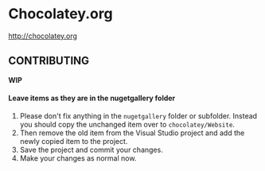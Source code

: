 # Chocolatey.org

http://chocolatey.org


## CONTRIBUTING 
**WIP**

#### Leave items as they are in the nugetgallery folder

 1. Please don't fix anything in the `nugetgallery` folder or subfolder. Instead you should copy the unchanged item over to `chocolatey/Website`.
 1. Then remove the old item from the Visual Studio project and add the newly copied item to the project.
 1. Save the project and commit your changes.
 1. Make your changes as normal now.
